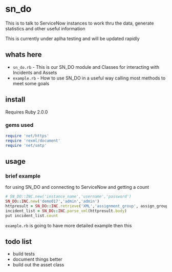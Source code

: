 # sn_do
This is to talk to ServiceNow instances to work thru the data, generate statistics and other useful information

This is currently under aplha testing and will be updated rapidly

## whats here

* `sn_do.rb` - This is our SN_DO module and Classes for interacting with Incidents and Assets
* `example.rb` - How to use SN_DO in a useful way calling most methods to meet some goals

## install

Requires Ruby 2.0.0

### gems used
``` ruby
require 'net/https'
require 'rexml/document'
require 'net/smtp'
```

## usage

### brief example 
for using SN_DO and connecting to ServiceNow and getting a count
``` ruby
# SN_DO::INC.new('instance_name','username','password')
SN_DO::INC.new('demo017','admin','admin')
httpresult = SN_DO::INC.retrieve('XML','assignment_group', assign_group_id)
incident_list = SN_DO::INC.parse_xml(httpresult.body)
put incident_list.count

```
`example.rb` is going to have more detailed example then this

## todo list
* build tests
* document things better
* build out the asset class